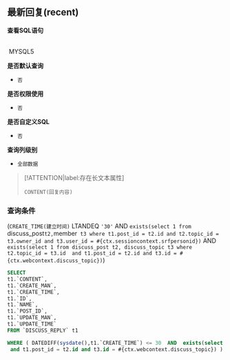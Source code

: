 ## 最新回复(recent) <!-- {docsify-ignore-all} -->



<p class="panel-title"><b>查看SQL语句</b></p>
<br>

<el-row>
&nbsp;<el-tag @click="MYSQL5 = true">MYSQL5</el-tag>
</el-row>

<br>
<p class="panel-title"><b>是否默认查询</b></p>

* `否`

<p class="panel-title"><b>是否权限使用</b></p>

* `否`

<p class="panel-title"><b>是否自定义SQL</b></p>

* `否`

<p class="panel-title"><b>查询列级别</b></p>

* `全部数据`

> [!ATTENTION|label:存在长文本属性]
>
> `CONTENT(回复内容)`



### 查询条件

(`CREATE_TIME(建立时间)` LTANDEQ `'30'` AND `exists(select 1 from `discuss_post` t2, `member` t3 where t1.post_id = t2.id and t2.topic_id = t3.owner_id and t3.user_id = #{ctx.sessioncontext.srfpersonid})` AND `exists(select 1 from discuss_post t2, discuss_topic t3 where t2.topic_id = t3.id 
 and t1.post_id = t2.id and t3.id = #{ctx.webcontext.discuss_topic})`)





<el-dialog v-model="MYSQL5" title="MYSQL5">

```sql
SELECT
t1.`CONTENT`,
t1.`CREATE_MAN`,
t1.`CREATE_TIME`,
t1.`ID`,
t1.`NAME`,
t1.`POST_ID`,
t1.`UPDATE_MAN`,
t1.`UPDATE_TIME`
FROM `DISCUSS_REPLY` t1 

WHERE ( DATEDIFF(sysdate(),t1.`CREATE_TIME`) <= 30  AND  exists(select 1 from `discuss_post` t2, `member` t3 where t1.post_id = t2.id and t2.topic_id = t3.owner_id and t3.user_id = #{ctx.sessioncontext.srfpersonid})  AND  exists(select 1 from discuss_post t2, discuss_topic t3 where t2.topic_id = t3.id 
 and t1.post_id = t2.id and t3.id = #{ctx.webcontext.discuss_topic}) )
```

</el-dialog>

<script>
 const { createApp } = Vue
  createApp({
    data() {
      return {
                MYSQL5 : false
        
      }
    },
    methods: {
    }
  }).use(ElementPlus).mount('#app')
</script>